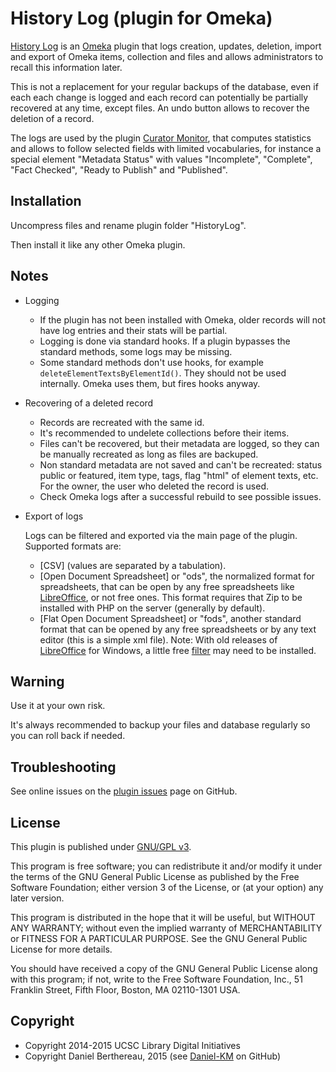 History Log (plugin for Omeka)
==============================

[History Log] is an [Omeka] plugin that logs creation, updates, deletion, import
and export of Omeka items, collection and files and allows administrators to
recall this information later.

This is not a replacement for your regular backups of the database, even if each
each change is logged and each record can potentially be partially recovered at
any time, except  files. An undo button allows to recover the deletion of a
record.

The logs are used by the plugin [Curator Monitor], that computes statistics and
allows to follow selected fields with limited vocabularies, for instance a
special element "Metadata Status" with values "Incomplete", "Complete",
"Fact Checked", "Ready to Publish" and "Published".


Installation
------------

Uncompress files and rename plugin folder "HistoryLog".

Then install it like any other Omeka plugin.


Notes
-----

* Logging

  - If the plugin has not been installed with Omeka, older records will not have
  log entries and their stats will be partial.
  - Logging is done via standard hooks. If a plugin bypasses the standard
  methods, some logs may be missing.
  - Some standard methods don't use hooks, for example `deleteElementTextsByElementId()`.
  They should not be used internally. Omeka uses them, but fires hooks anyway.

* Recovering of a deleted record

  - Records are recreated with the same id.
  - It's recommended to undelete collections before their items.
  - Files can't be recovered, but their metadata are logged, so they can be
  manually recreated as long as files are backuped.
  - Non standard metadata are not saved and can't be recreated: status public or
  featured, item type, tags, flag "html" of element texts, etc. For the owner,
  the user who deleted the record is used.
  - Check Omeka logs after a successful rebuild to see possible issues.

* Export of logs

  Logs can be filtered and exported via the main page of the plugin. Supported
  formats are:

  - [CSV] (values are separated by a tabulation).
  - [Open Document Spreadsheet] or "ods", the normalized format for
  spreadsheets, that  can be open by any free spreadsheets like [LibreOffice],
  or not free ones. This format requires that Zip to be installed with PHP on
  the server (generally by default).
  - [Flat Open Document Spreadsheet] or "fods", another standard format that can
  be opened by any free spreadsheets or by any text editor (this is a simple xml
  file). Note: With old releases of [LibreOffice] for Windows, a little free
  [filter] may need to be installed.


Warning
-------

Use it at your own risk.

It's always recommended to backup your files and database regularly so you can
roll back if needed.


Troubleshooting
---------------

See online issues on the [plugin issues] page on GitHub.


License
-------

This plugin is published under [GNU/GPL v3].

This program is free software; you can redistribute it and/or modify it under
the terms of the GNU General Public License as published by the Free Software
Foundation; either version 3 of the License, or (at your option) any later
version.

This program is distributed in the hope that it will be useful, but WITHOUT
ANY WARRANTY; without even the implied warranty of MERCHANTABILITY or FITNESS
FOR A PARTICULAR PURPOSE. See the GNU General Public License for more
details.

You should have received a copy of the GNU General Public License along with
this program; if not, write to the Free Software Foundation, Inc.,
51 Franklin Street, Fifth Floor, Boston, MA 02110-1301 USA.


Copyright
---------

* Copyright 2014-2015 UCSC Library Digital Initiatives
* Copyright Daniel Berthereau, 2015 (see [Daniel-KM] on GitHub)


[History Log]: https://github.com/UCSCLibrary/HistoryLog
[Omeka]: https://omeka.org
[Curator Monitor]: https://github.com/Daniel-KM/CuratorMonitor
[OpenDocument Spreadsheet]: http://opendocumentformat.org/
[LibreOffice]: https://www.libreoffice.org/
[Flat OpenDocument Spreadsheet]: https://en.wikipedia.org/wiki/OpenDocument_technical_specification
[filter]: http://www.sylphide-consulting.com/shapekit/spreadsheet-generation/15-opendocument-flat-format
[plugin issues]: https://github.com/UCSCLibrary/HistoryLog/issues
[GNU/GPL v3]: https://www.gnu.org/licenses/gpl-3.0.html
[Daniel-KM]: https://github.com/Daniel-KM

